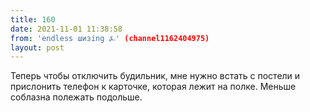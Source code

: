```yaml
---
title: 160
date: 2021-11-01 11:38:58
from: 'endless шизing ⍼' (channel1162404975)
layout: post
---
```


Теперь чтобы отключить будильник, мне нужно встать с постели и прислонить телефон к карточке, которая лежит на полке. Меньше соблазна полежать подольше.
